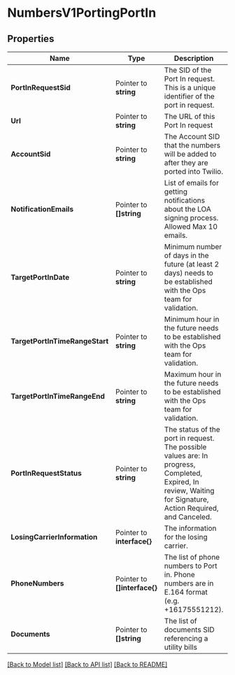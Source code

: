 # NumbersV1PortingPortIn

## Properties

Name | Type | Description | Notes
------------ | ------------- | ------------- | -------------
**PortInRequestSid** | Pointer to **string** | The SID of the Port In request. This is a unique identifier of the port in request. |
**Url** | Pointer to **string** | The URL of this Port In request |
**AccountSid** | Pointer to **string** | The Account SID that the numbers will be added to after they are ported into Twilio. |
**NotificationEmails** | Pointer to **[]string** | List of emails for getting notifications about the LOA signing process. Allowed Max 10 emails. |
**TargetPortInDate** | Pointer to **string** | Minimum number of days in the future (at least 2 days) needs to be established with the Ops team for validation. |
**TargetPortInTimeRangeStart** | Pointer to **string** | Minimum hour in the future needs to be established with the Ops team for validation. |
**TargetPortInTimeRangeEnd** | Pointer to **string** | Maximum hour in the future needs to be established with the Ops team for validation. |
**PortInRequestStatus** | Pointer to **string** | The status of the port in request. The possible values are: In progress, Completed, Expired, In review, Waiting for Signature, Action Required, and Canceled. |
**LosingCarrierInformation** | Pointer to **interface{}** | The information for the losing carrier.  |
**PhoneNumbers** | Pointer to **[]interface{}** | The list of phone numbers to Port in. Phone numbers are in E.164 format (e.g. +16175551212). |
**Documents** | Pointer to **[]string** | The list of documents SID referencing a utility bills |

[[Back to Model list]](../README.md#documentation-for-models) [[Back to API list]](../README.md#documentation-for-api-endpoints) [[Back to README]](../README.md)


